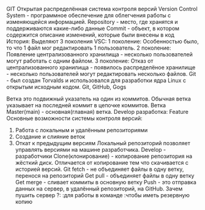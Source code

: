 GIT
Открытая распределённая система контроля версий
Version Control System - программное обеспечение для облегчения работы с изменяющейся информацией.
Repository - место, где хранятся и поддерживаются какие-либо данные
Commit - объект, в котором содержится описание изменений, которые были внесены в код
История:
Выделяют 3 поколения VSC:
1 поколение: Особенностью было, то что 1 файл мог редактировать 1 пользователь.
2 поколение: Появление централизованного хранилища - несколько пользователей могут работать с одним файлом.
3 поколение: Отказ от централизованного хранилища - появилось распределёное хранилище - несколько пользователей могут редактировать несколько файлов.
Git - был создан Torvalds и использовался для разработки ядра Linux с открытым исходным кодом.
Git, GitHub, Gogs

Ветка это подвижный указатель на один из коммитов. Обычная ветка указывает на последней коммит в цепочке коммитов.
Ветка Master(main) - основная(главная) ветка.
Develop разработка: Feature
Основные возможности системы контроля версий:
1. Работа с локальным и удалённым репозиториями
2. Создание и слияние веток
3. Откат к предыдущим версиям
Локальный репозиторий позволяет управлять версиями на машине разработчика.
Develop - разработчики
Clone(клонирование) - копирование репозитория на жёсткий диск. Отличается от копирование тем что скачивается с историей версий.
Git fetch - не объединяет файлы в одну ветку, перенося на репозиторий
Get pull - объединяет файлы в одну ветку
Get merge - сливает коммиты в основную ветку
Push - это отправка данных на сервер, в удалённый репозиторий, на GitHub.
Зачем пушить сервер ?:
:для работы в команде
:чтобы иметь резервную копию
